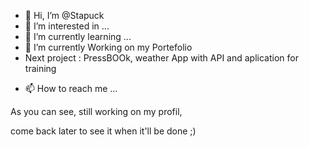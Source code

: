 - 👋 Hi, I’m @Stapuck
- 👀 I’m interested in ...
- 🌱 I’m currently learning ...
- 🌱 I’m currently Working on my Portefolio
-  Next project : PressBOOk, weather App with API and aplication for training
<!---- 💞️ I’m looking to collaborate on ...--->
- 📫 How to reach me ...

As you can see, still working on my profil, 

come back later to see it when it'll be done ;)

<!---
Stapuck/Stapuck is a ✨ special ✨ repository because its `README.md` (this file) appears on your GitHub profile.
You can click the Preview link to take a look at your changes.
--->
